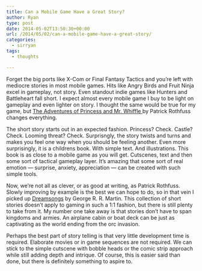 ```yaml
---
title: Can a Mobile Game Have a Great Story?
author: Ryan
type: post
date: 2014-05-02T13:50:30+00:00
url: /2014/05/02/can-a-mobile-game-have-a-great-story/
categories:
  - sirryan
tags:
  - thoughts

---
```

Forget the big ports like X-Com or Final Fantasy Tactics and you&#8217;re left with mediocre stories in most mobile games. Hits like Angry Birds and Fruit Ninja excel in gameplay, not story. Even standout indie games like Hunters and Battleheart fall short. I expect almost every mobile game I buy to be light on gameplay and even lighter on story. I thought the same would be true for my game, but <a href="http://www.amazon.com/The-Adventures-Princess-Mr-Whiffle/product-reviews/0983613125/ref=dp_top_cm_cr_acr_txt?ie=UTF8&showViewpoints=1" target="_blank">The Adventures of Princess and Mr. Whiffle </a>by Patrick Rothfuss changes everything.

<!--more-->

The short story starts out in an expected fashion. Princess? Check. Castle? Check. Looming threat? Check. Surprisngly, the story twists and turns and makes you feel one way when you should be feeling another. Even more surprisingly, it is a childrens book. With simple text. And illustrations. This book is as close to a mobile game as you will get. Cutscenes, text and then some sort of tactical gameplay layer. It&#8217;s amazing that some sort of real emotion &#8212; surprise, anxiety, appreciation &#8212; can be created with such simple tools.

Now, we&#8217;re not all as clever, or as good at writing, as Patrick Rothfuss. Slowly improving by example is the best we can hope to do, so in that vein I picked up <a href="http://www.amazon.com/Dreamsongs-Volume-George-R-R-Martin/dp/0553385682" target="_blank">Dreamsongs</a> by George R. R. Martin. This collection of short stories doesn&#8217;t apply to gaming in such a 1:1 fashion, but there is still plenty to take from it. My number one take away is that stories don&#8217;t have to span kingdoms and armies. An airplane cabin or boat deck can be just as captivating as the world ending from the orc invasion.

Perhaps the best part of story telling is that very little development time is required. Elaborate movies or in game sequences are not required. We can stick to the simple cutscene with bobble heads or the comic strip approach while still adding depth and intrique. Of course, this is easier said than done, but there is definitely something to aspire to.